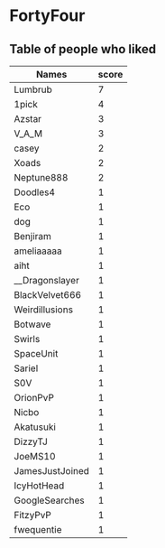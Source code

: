 # FortyFour
## Table of people who liked
Names | score
--- | ---
Lumbrub | 7
1pick | 4
Azstar | 3
V_A_M | 3
casey | 2
Xoads | 2
Neptune888 | 2
Doodles4 | 1
Eco | 1
dog | 1
Benjiram | 1
ameliaaaaa | 1
aiht | 1
__Dragonslayer | 1
BlackVelvet666 | 1
Weirdillusions | 1
Botwave | 1
Swirls | 1
SpaceUnit | 1
Sariel | 1
S0V | 1
OrionPvP | 1
Nicbo | 1
Akatusuki | 1
DizzyTJ | 1
JoeMS10 | 1
JamesJustJoined | 1
IcyHotHead | 1
GoogleSearches | 1
FitzyPvP | 1
fwequentie | 1
